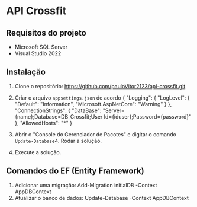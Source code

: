 # API Crossfit

## Requisitos do projeto
- Microsoft SQL Server
- Visual Studio 2022

## Instalação

1. Clone o repositório: https://github.com/pauloVitor2123/api-crossfit.git
2. Criar o arquivo `appsettings.json` de acordo 
{
  "Logging": {
    "LogLevel": {
      "Default": "Information",
      "Microsoft.AspNetCore": "Warning"
    }
  },
  "ConnectionStrings": {
    "DataBase": "Server={name};Database=DB_Crossfit;User Id={iduser};Password={password}"
  },
  "AllowedHosts": "*"
}

3. Abrir o "Console do Gerenciador de Pacotes" e digitar o comando `Update-Database`4. Rodar a solução.
4. Execute a solução.


## Comandos do EF (Entity Framework)
1. Adicionar uma migração: Add-Migration initialDB -Context AppDBContext
2. Atualizar o banco de dados: Update-Database -Context AppDBContext
